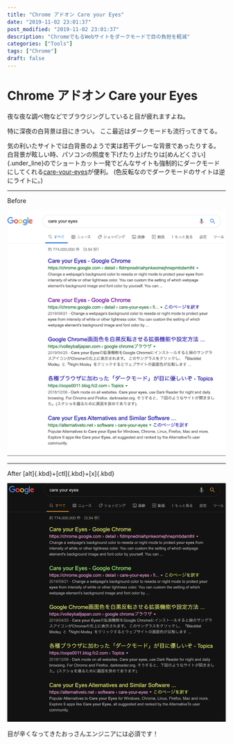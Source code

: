 ```yaml
---
title: "Chrome アドオン Care your Eyes"
date: "2019-11-02 23:01:37"
post_modified: "2019-11-02 23:01:37"
description: "ChromeでもるWebサイトをダークモードで目の負担を軽減"
categories: ["Tools"]
tags: ["Chrome"]
draft: false
---
```


# Chrome アドオン Care your Eyes

夜な夜な調べ物などでブラウジングしていると目が疲れますよね。

特に深夜の白背景は目にきつい。
ここ最近はダークモードも流行ってきてる。

気の利いたサイトでは白背景のようで実は若干グレーな背景であったりする。
白背景が眩しい時、パソコンの照度を下げたり上げたりは[めんどくさい]{.under_line}のでショートカット一発でどんなサイトも強制的にダークモードにしてくれる[care-your-eyes](https://chrome.google.com/webstore/detail/care-your-eyes/fidmpnedniahpnkeomejhnepmbdamlhlhttp:// "Care your Eyes")が便利。
(色反転なのでダークモードのサイトは逆にライトに。)

---

Before

![](images/スクリーンショット-2019-10-01-15.47.43.png)

---

After
[alt]{.kbd}+[ctl]{.kbd}+[x]{.kbd}

![](images/スクリーンショット-2019-10-01-15.48.02.png)

目が辛くなってきたおっさんエンジニアには必須です！
